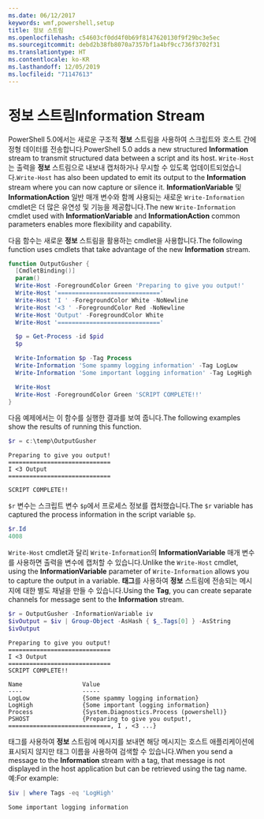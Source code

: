 ```yaml
---
ms.date: 06/12/2017
keywords: wmf,powershell,setup
title: 정보 스트림
ms.openlocfilehash: c54603cf0dd4f0b69f8147620130f9f29bc3e5ec
ms.sourcegitcommit: debd2b38fb8070a7357bf1a4bf9cc736f3702f31
ms.translationtype: HT
ms.contentlocale: ko-KR
ms.lasthandoff: 12/05/2019
ms.locfileid: "71147613"
---
```

# <a name="information-stream"></a><span data-ttu-id="92029-103">정보 스트림</span><span class="sxs-lookup"><span data-stu-id="92029-103">Information Stream</span></span>

<span data-ttu-id="92029-104">PowerShell 5.0에서는 새로운 구조적 **정보** 스트림을 사용하여 스크립트와 호스트 간에 정형 데이터를 전송합니다.</span><span class="sxs-lookup"><span data-stu-id="92029-104">PowerShell 5.0 adds a new structured **Information** stream to transmit structured data between a script and its host.</span></span> <span data-ttu-id="92029-105">`Write-Host`는 출력을 **정보** 스트림으로 내보내 캡처하거나 무시할 수 있도록 업데이트되었습니다.</span><span class="sxs-lookup"><span data-stu-id="92029-105">`Write-Host` has also been updated to emit its output to the **Information** stream where you can now capture or silence it.</span></span> <span data-ttu-id="92029-106">**InformationVariable** 및 **InformationAction** 일반 매개 변수와 함께 사용되는 새로운 `Write-Information` cmdlet은 더 많은 유연성 및 기능을 제공합니다.</span><span class="sxs-lookup"><span data-stu-id="92029-106">The new `Write-Information` cmdlet used with **InformationVariable** and **InformationAction** common parameters enables more flexibility and capability.</span></span>

<span data-ttu-id="92029-107">다음 함수는 새로운 **정보** 스트림을 활용하는 cmdlet을 사용합니다.</span><span class="sxs-lookup"><span data-stu-id="92029-107">The following function uses cmdlets that take advantage of the new **Information** stream.</span></span>

```powershell
function OutputGusher {
  [CmdletBinding()]
  param()
  Write-Host -ForegroundColor Green 'Preparing to give you output!'
  Write-Host '============================='
  Write-Host 'I ' -ForegroundColor White -NoNewline
  Write-Host '<3 ' -ForegroundColor Red -NoNewline
  Write-Host 'Output' -ForegroundColor White
  Write-Host '============================='

  $p = Get-Process -id $pid
  $p

  Write-Information $p -Tag Process
  Write-Information 'Some spammy logging information' -Tag LogLow
  Write-Information 'Some important logging information' -Tag LogHigh

  Write-Host
  Write-Host -ForegroundColor Green 'SCRIPT COMPLETE!!'
}
```

<span data-ttu-id="92029-108">다음 예제에서는 이 함수를 실행한 결과를 보여 줍니다.</span><span class="sxs-lookup"><span data-stu-id="92029-108">The following examples show the results of running this function.</span></span>

```powershell
$r = c:\temp\OutputGusher
```

```Output
Preparing to give you output!
=============================
I <3 Output
=============================

SCRIPT COMPLETE!!
```

<span data-ttu-id="92029-109">`$r` 변수는 스크립트 변수 `$p`에서 프로세스 정보를 캡처했습니다.</span><span class="sxs-lookup"><span data-stu-id="92029-109">The `$r` variable has captured the process information in the script variable `$p`.</span></span>

```powershell
$r.Id
4008
```

<span data-ttu-id="92029-110">`Write-Host` cmdlet과 달리 `Write-Information`의 **InformationVariable** 매개 변수를 사용하면 출력을 변수에 캡처할 수 있습니다.</span><span class="sxs-lookup"><span data-stu-id="92029-110">Unlike the `Write-Host` cmdlet, using the **InformationVariable** parameter of `Write-Information` allows you to capture the output in a variable.</span></span> <span data-ttu-id="92029-111">**태그**를 사용하여 **정보** 스트림에 전송되는 메시지에 대한 별도 채널을 만들 수 있습니다.</span><span class="sxs-lookup"><span data-stu-id="92029-111">Using the **Tag**, you can create separate channels for message sent to the **Information** stream.</span></span>

```powershell
$r = OutputGusher -InformationVariable iv
$ivOutput = $iv | Group-Object -AsHash { $_.Tags[0] } -AsString
$ivOutput
```

```Output
Preparing to give you output!
=============================
I <3 Output
=============================
SCRIPT COMPLETE!!

Name                 Value
----                 -----
LogLow               {Some spammy logging information}
LogHigh              {Some important logging information}
Process              {System.Diagnostics.Process (powershell)}
PSHOST               {Preparing to give you output!, =============================, I , <3 ...}
```

<span data-ttu-id="92029-112">태그를 사용하여 **정보** 스트림에 메시지를 보내면 해당 메시지는 호스트 애플리케이션에 표시되지 않지만 태그 이름을 사용하여 검색할 수 있습니다.</span><span class="sxs-lookup"><span data-stu-id="92029-112">When you send a message to the **Information** stream with a tag, that message is not displayed in the host application but can be retrieved using the tag name.</span></span> <span data-ttu-id="92029-113">예:</span><span class="sxs-lookup"><span data-stu-id="92029-113">For example:</span></span>

```powershell
$iv | where Tags -eq 'LogHigh'
```

```Output
Some important logging information
```
